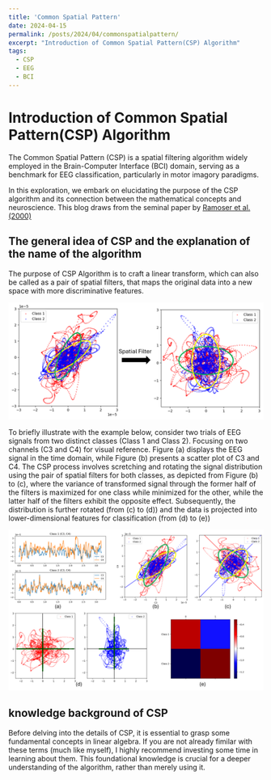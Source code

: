 ```yaml
---
title: 'Common Spatial Pattern'
date: 2024-04-15
permalink: /posts/2024/04/commonspatialpattern/
excerpt: "Introduction of Common Spatial Pattern(CSP) Algorithm"
tags:
  - CSP
  - EEG
  - BCI
---
```


# Introduction of Common Spatial Pattern(CSP) Algorithm

The Common Spatial Pattern (CSP) is a spatial filtering algorithm widely employed in the Brain-Computer Interface (BCI) domain, serving as a benchmark for EEG classification, particularly in motor imagory paradigms. 

In this exploration, we embark on elucidating the purpose of the CSP algorithm and its connection between the mathematical concepts and neuroscience. This blog draws from the seminal paper by [Ramoser et al. (2000)](https://doi.org/10.1109/86.895946)

## The general idea of CSP and the explanation of the name of the algorithm
The purpose of CSP Algorithm is to craft a linear transform, which can also be called as a pair of spatial filters, that maps the original data into a new space with more discriminative features.

![spatial filter](/images/spatialfilter.png)

<!--<br/><img src='/images/spatialfilter.png'>-->

To briefly illustrate with the example below, consider two trials of EEG signals from two distinct classes (Class 1 and Class 2). Focusing on two channels (C3 and C4) for visual reference. Figure (a) displays the EEG signal in the time domain, while Figure (b) presents a scatter plot of C3 and C4. The CSP process involves scretching and rotating the signal distribution using the pair of spatial filters for both classes, as depicted from Figure (b) to (c), where the variance of transformed signal through the former half of the filters is maximized for one class while minimized for the other, while the latter half of the filters exhibit the opposite effect. Subsequently, the distribution is further rotated (from (c) to (d)) and the data is projected into lower-dimensional features for classification (from (d) to (e))

![CSP general](/images/CSP_total.png)

## knowledge background of CSP

Before delving into the details of CSP, it is essential to grasp some fundamental concepts in linear algebra. If you are not already fimilar with these terms (much like myself), I highly recommend investing some time in learning about them. This foundational knowledge is crucial for a deeper understanding of the algorithm, rather than merely using it. 

### 

<!--This post will show up by default. To disable scheduling of future posts, edit `config.yml` and set `future: false`. -->
